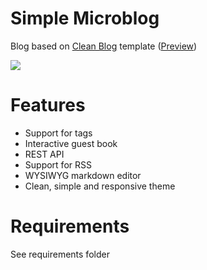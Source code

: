# Simple Microblog
Blog based on [Clean Blog](https://github.com/BlackrockDigital/startbootstrap-clean-blog) template ([Preview](http://imgur.com/kRiysCm))

![](http://i.imgur.com/YKPc9lb.png)

# Features
* Support for tags
* Interactive guest book
* REST API
* Support for RSS
* WYSIWYG markdown editor
* Clean, simple and responsive theme

# Requirements
See requirements folder
